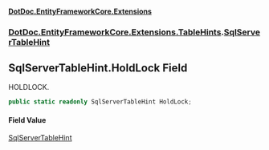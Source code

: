 #### [DotDoc\.EntityFrameworkCore\.Extensions](Home 'Home')
### [DotDoc\.EntityFrameworkCore\.Extensions\.TableHints](DotDoc.EntityFrameworkCore.Extensions.TableHints 'DotDoc\.EntityFrameworkCore\.Extensions\.TableHints').[SqlServerTableHint](SqlServerTableHint 'DotDoc\.EntityFrameworkCore\.Extensions\.TableHints\.SqlServerTableHint')

## SqlServerTableHint\.HoldLock Field

HOLDLOCK\.

```csharp
public static readonly SqlServerTableHint HoldLock;
```

#### Field Value
[SqlServerTableHint](SqlServerTableHint 'DotDoc\.EntityFrameworkCore\.Extensions\.TableHints\.SqlServerTableHint')